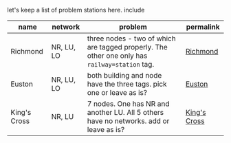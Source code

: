 let's keep a list of problem stations here. include 

name | network | problem | permalink |  
--- | --- | --- | --- |
Richmond | NR, LU, LO | three nodes - two of which are tagged properly. The other one only has `railway=station` tag. | [Richmond]
Euston | NR, LU, LO | both building and node have the three tags. pick one or leave as is? | [Euston] 
King's Cross | NR, LU | 7 nodes. One has NR and another LU. All 5 others have no networks. add or leave as is? | [King's Cross]


[Richmond]:http://www.openstreetmap.org/?lat=51.46334&lon=-0.30166&zoom=17
[Euston]:http://www.openstreetmap.org/?lat=51.53033&lon=-0.13494&zoom=16
[King's Cross]:http://www.openstreetmap.org/?lat=51.530073&lon=-0.12438&zoom=19